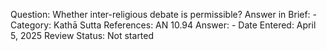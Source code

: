 Question: Whether inter-religious debate is permissible?
Answer in Brief: -
 Category: Kathā
Sutta References: AN 10.94
Answer: -
Date Entered: April 5, 2025
Review Status: Not started